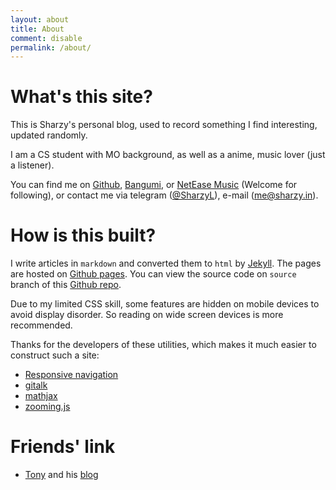 ```yaml
---
layout: about
title: About
comment: disable
permalink: /about/
---
```


# What's this site?

This is Sharzy's personal blog, used to record something I find interesting, updated randomly. 

I am a CS student with MO background, as well as a anime, music lover (just a listener). 

You can find me on [Github](https://github.com/SharzyL), [Bangumi](https://bangumi.tv/user/430803),
or [NetEase Music](https://music.163.com/#/user/home?id=91540849) (Welcome for following), or contact me via telegram ([@SharzyL](https://t.me/SharzyL)), 
e-mail ([me@sharzy.in](mailto:me@sharzy.in)).


# How is this built?
I write articles in `markdown` and converted them to `html` by [Jekyll](https://jekyllrb.com). 
The pages are hosted on [Github pages](https://pages.github.com). 
You can view the source code on `source` branch of 
 this [Github repo](https://github.com/SharzyL/SharzyL.github.io). 
 
Due to my limited CSS skill, some features are hidden on mobile devices to avoid display disorder. 
So reading on wide screen devices is more recommended. 
 
Thanks for the developers of these utilities, which makes it much easier to construct such a site: 
- [Responsive navigation](https://github.com/viljamis/responsive-nav.js)
- [gitalk](https://github.com/gitalk/gitalk)
- [mathjax](https://www.mathjax.org/)
- [zooming.js](https://desmonding.me/zooming/)

# Friends' link

- [Tony](https://github.com/fengtony686) and his [blog](https://fengtony686.github.io/)
